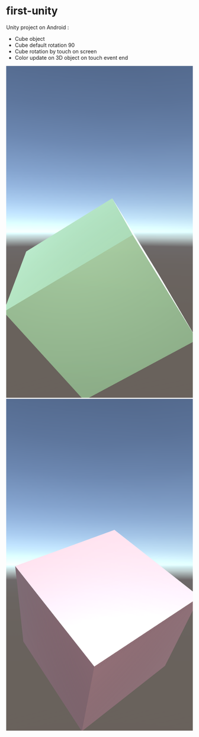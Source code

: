 # first-unity

Unity project on Android :
- Cube object
- Cube default rotation 90
- Cube rotation by touch on screen
- Color update on 3D object on touch event end

![alt tag](https://github.com/Alex-DG/first-unity/blob/master/screenshots/cube.png)
![alt tag](https://github.com/Alex-DG/first-unity/blob/master/screenshots/cube_roation.png)
